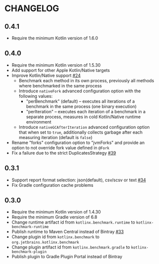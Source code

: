 # CHANGELOG

## 0.4.1

- Require the minimum Kotlin version of 1.6.0

## 0.4.0

- Require the minimum Kotlin version of 1.5.30
- Add support for other Apple Kotlin/Native targets
- Improve Kotlin/Native support [#24](https://github.com/Kotlin/kotlinx-benchmark/issues/24)
  - Benchmark each method in its own process, previously all methods where benchmarked in the same process
  - Introduce `nativeFork` advanced configuration option with the following values:
    - "perBenchmark" (default) – executes all iterations of a benchmark in the same process (one binary execution)
    - "perIteration" – executes each iteration of a benchmark in a separate process, measures in cold Kotlin/Native runtime environment
  - Introduce `nativeGCAfterIteration` advanced configuration option that when set to `true`, additionally collects garbage after each measuring iteration (default is `false`)
- Rename "forks" configuration option to "jvmForks" and provide an option to not override fork value defined in `@Fork`
- Fix a failure due to the strict DuplicatesStrategy [#39](https://github.com/Kotlin/kotlinx-benchmark/issues/39)

## 0.3.1

- Support report format selection: json(default), csv/scsv or text [#34](https://github.com/Kotlin/kotlinx-benchmark/issues/34)
- Fix Gradle configuration cache problems

## 0.3.0

- Require the minimum Kotlin version of 1.4.30
- Require the minimum Gradle version of 6.8
- Change runtime artifact id from `kotlinx.benchmark.runtime` to `kotlinx-benchmark-runtime`
- Publish runtime to Maven Central instead of Bintray [#33](https://github.com/Kotlin/kotlinx-benchmark/issues/33)
- Change plugin id from `kotlinx.benchmark` to `org.jetbrains.kotlinx.benchmark`
- Change plugin artifact id from `kotlinx.benchmark.gradle` to `kotlinx-benchmark-plugin`
- Publish plugin to Gradle Plugin Portal instead of Bintray
